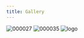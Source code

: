 ```yaml
---
title: Gallery
---
```

![000027](https://github.com/devhou-se/www-jp/assets/5674656/b552fc9a-d036-4e42-bd62-e17e42b54d21)
![000035](https://github.com/devhou-se/www-jp/assets/5674656/492a8139-dfc5-466b-8adf-19a35a9b3363)
![logo](https://github.com/devhou-se/www-jp/assets/5674656/901318e0-2442-4b32-8387-2d6b2261aa8d)